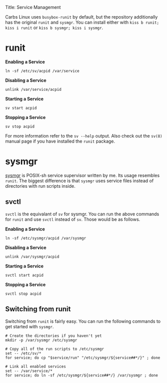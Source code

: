 Title: Service Management

Carbs Linux uses `busybox-runit` by default, but the repository additionally has the
original `runit` and `sysmgr`. You can install either with `kiss b runit; kiss i runit`
or `kiss b sysmgr; kiss i sysmgr`.

runit
=====

**Enabling a Service**

    ln -sf /etc/sv/acpid /var/service

**Disabling a Service**

    unlink /var/service/acpid

**Starting a Service**

    sv start acpid

**Stopping a Service**

    sv stop acpid

For more information refer to the `sv --help` output. Also check out the `sv(8)`
manual page if you have installed the `runit` package.


sysmgr
======

[sysmgr] is POSIX-sh service supervisor written by me. Its usage resembles
`runit`. The biggest difference is that `sysmgr` uses service files instead
of directories with run scripts inside.


svctl
-----

`svctl` is the equivalant of `sv` for sysmgr. You can run the above commands for
`runit` and use `svctl` instead of `sv`. Those would be as follows.


**Enabling a Service**

    ln -sf /etc/sysmgr/acpid /var/sysmgr

**Disabling a Service**

    unlink /var/sysmgr/acpid

**Starting a Service**

    svctl start acpid

**Stopping a Service**

    svctl stop acpid


Switching from runit
--------------------

Switching from `runit` is fairly easy. You can run the following commands to get
started with `sysmgr`.


    # Create the directories if you haven't yet
    mkdir -p /var/sysmgr /etc/sysmgr
    
    # Copy all of the run scripts to /etc/sysmgr
    set -- /etc/sv/*
    for service; do cp "$service/run" "/etc/sysmgr/${service##*/}" ; done
    
    # Link all enabled services
    set -- /var/service/*
    for service; do ln -sf /etc/sysmgr/${service##*/} /var/sysmgr ; done



[sysmgr]: https://github.com/cemkeylan/sysmgr
